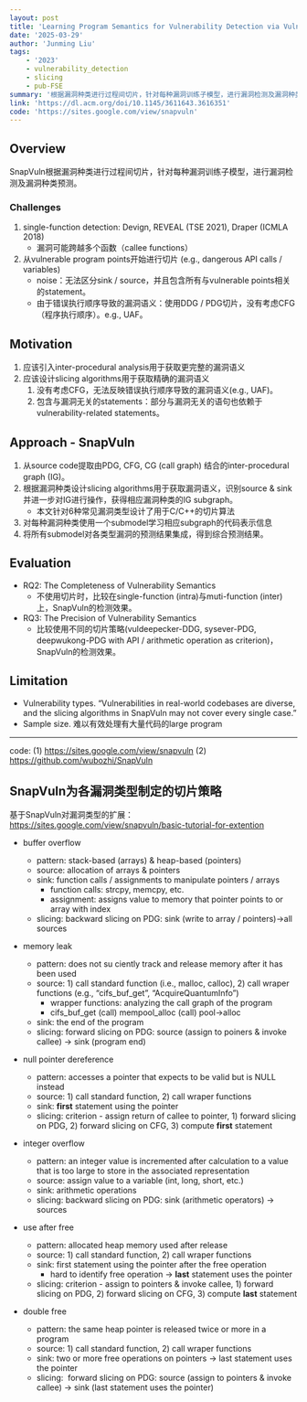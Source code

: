 ```yaml
---
layout: post
title: 'Learning Program Semantics for Vulnerability Detection via Vulnerability-Specific Inter-procedural Slicing'
date: '2025-03-29'
author: 'Junming Liu'
tags:
    - '2023'
    - vulnerability_detection
    - slicing
    - pub-FSE
summary: '根据漏洞种类进行过程间切片，针对每种漏洞训练子模型，进行漏洞检测及漏洞种类预测。'
link: 'https://dl.acm.org/doi/10.1145/3611643.3616351'
code: 'https://sites.google.com/view/snapvuln'
---
```


## Overview

SnapVuln根据漏洞种类进行过程间切片，针对每种漏洞训练子模型，进行漏洞检测及漏洞种类预测。

### Challenges

1. single-function detection: Devign, REVEAL (TSE 2021), Draper (ICMLA 2018)
    * 漏洞可能跨越多个函数（callee functions）
2. 从vulnerable program points开始进行切片 (e.g., dangerous API calls / variables)
    * noise：无法区分sink / source，并且包含所有与vulnerable points相关的statement。
    * 由于错误执行顺序导致的漏洞语义：使用DDG / PDG切片，没有考虑CFG（程序执行顺序）。e.g., UAF。

## Motivation

1. 应该引入inter-procedural analysis用于获取更完整的漏洞语义
2. 应该设计slicing algorithms用于获取精确的漏洞语义
    1. 没有考虑CFG，无法反映错误执行顺序导致的漏洞语义(e.g., UAF)。
    2. 包含与漏洞无关的statements：部分与漏洞无关的语句也依赖于vulnerability-related statements。

## Approach - SnapVuln

1. 从source code提取由PDG, CFG, CG (call graph) 结合的inter-procedural graph (IG)。
2. 根据漏洞种类设计slicing algorithms用于获取漏洞语义，识别source & sink并进一步对IG进行操作，获得相应漏洞种类的IG subgraph。
   - 本文针对6种常见漏洞类型设计了用于C/C++的切片算法
3. 对每种漏洞种类使用一个submodel学习相应subgraph的代码表示信息
4. 将所有submodel对各类型漏洞的预测结果集成，得到综合预测结果。

## Evaluation

* RQ2: The Completeness of Vulnerability Semantics
  * 不使用切片时，比较在single-function (intra)与muti-function (inter)上，SnapVuln的检测效果。
* RQ3: The Precision of Vulnerability Semantics
  * 比较使用不同的切片策略(vuldeepecker-DDG, sysever-PDG, deepwukong-PDG with API / arithmetic operation as criterion)，SnapVuln的检测效果。

## Limitation

* Vulnerability types. “Vulnerabilities in real-world codebases are diverse, and the slicing algorithms in SnapVuln may not cover every single case.”
* Sample size. 难以有效处理有大量代码的large program

---

code: (1) <https://sites.google.com/view/snapvuln> (2) <https://github.com/wubozhi/SnapVuln>

## SnapVuln为各漏洞类型制定的切片策略

基于SnapVuln对漏洞类型的扩展：<https://sites.google.com/view/snapvuln/basic-tutorial-for-extention>

* buffer overflow
  * pattern: stack-based (arrays) & heap-based (pointers)
  * source: allocation of arrays & pointers
  * sink: function calls / assignments to manipulate pointers / arrays
    * function calls: strcpy, memcpy, etc.
    * assignment: assigns value to memory that pointer points to or array with index
  * slicing: backward slicing on PDG: sink (write to array / pointers)->all sources

* memory leak
  * pattern: does not su ciently track and release memory after it has been used
  * source: 1) call standard function (i.e., malloc, calloc), 2) call wraper functions (e.g., “cifs\_buf\_get”, “AcquireQuantumInfo”)
    * wrapper functions: analyzing the call graph of the program
    * cifs\_buf\_get (call) mempool\_alloc (call) pool->alloc
  * sink: the end of the program
  * slicing: forward slicing on PDG: source (assign to poiners & invoke callee) -> sink (program end)

* null pointer dereference
  * pattern: accesses a pointer that expects to be valid but is NULL instead
  * source: 1) call standard function, 2) call wraper functions
  * sink: **first** statement using the pointer
  * slicing: criterion - assign return of callee to pointer, 1) forward slicing on PDG, 2) forward slicing on CFG, 3) compute **first** statement

* integer overflow
  * pattern: an integer value is incremented after calculation to a value that is too large to store in the associated representation
  * source: assign value to a variable (int, long, short, etc.)
  * sink: arithmetic operations
  * slicing: backward slicing on PDG: sink (arithmetic operators) -> sources

* use after free
  * pattern: allocated heap memory used after release
  * source: 1) call standard function, 2) call wraper functions
  * sink: first statement using the pointer after the free operation
    * hard to identify free operation -> **last** statement uses the pointer
  * slicing: criterion - assign to pointers & invoke callee, 1) forward slicing on PDG, 2) forward slicing on CFG, 3) compute **last** statement

* double free
  * pattern: the same heap pointer is released twice or more in a program
  * source: 1) call standard function, 2) call wraper functions
  * sink: two or more free operations on pointers -> last statement uses the pointer
  * slicing:  forward slicing on PDG: source (assign to pointers & invoke callee) -> sink (last statement uses the pointer)